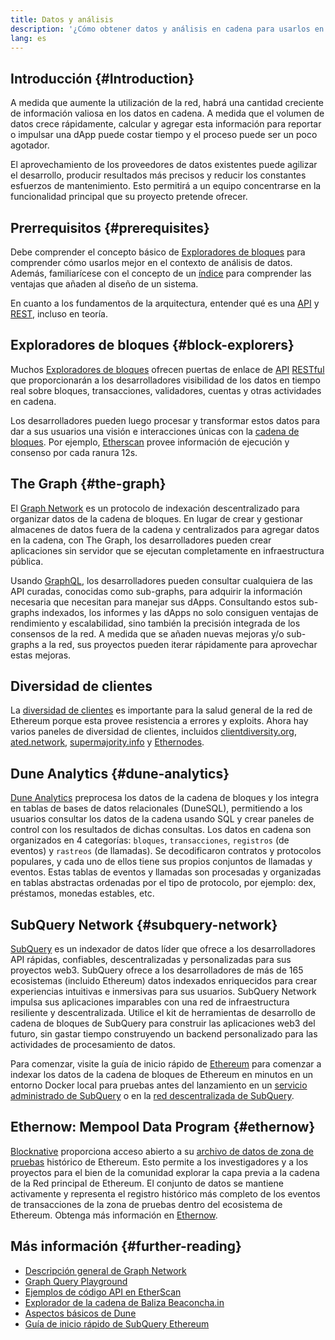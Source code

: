 ```yaml
---
title: Datos y análisis
description: '¿Cómo obtener datos y análisis en cadena para usarlos en tus dapps?'
lang: es
---
```


## Introducción {#Introduction}

A medida que aumente la utilización de la red, habrá una cantidad creciente de información valiosa en los datos en cadena. A medida que el volumen de datos crece rápidamente, calcular y agregar esta información para reportar o impulsar una dApp puede costar tiempo y el proceso puede ser un poco agotador.

El aprovechamiento de los proveedores de datos existentes puede agilizar el desarrollo, producir resultados más precisos y reducir los constantes esfuerzos de mantenimiento. Esto permitirá a un equipo concentrarse en la funcionalidad principal que su proyecto pretende ofrecer.

## Prerrequisitos {#prerequisites}

Debe comprender el concepto básico de [Exploradores de bloques](/developers/docs/data-and-analytics/block-explorers/) para comprender cómo usarlos mejor en el contexto de análisis de datos. Además, familiarícese con el concepto de un [índice](/glossary/#index) para comprender las ventajas que añaden al diseño de un sistema.

En cuanto a los fundamentos de la arquitectura, entender qué es una [API](https://www.wikipedia.org/wiki/API) y [REST](https://www.wikipedia.org/wiki/Representational_state_transfer), incluso en teoría.

## Exploradores de bloques {#block-explorers}

Muchos [Exploradores de bloques](/developers/docs/data-and-analytics/block-explorers/) ofrecen puertas de enlace de [API](https://www.wikipedia.org/wiki/API) [RESTful](https://www.wikipedia.org/wiki/Representational_state_transfer) que proporcionarán a los desarrolladores visibilidad de los datos en tiempo real sobre bloques, transacciones, validadores, cuentas y otras actividades en cadena.

Los desarrolladores pueden luego procesar y transformar estos datos para dar a sus usuarios una visión e interacciones únicas con la [cadena de bloques](/glossary/#blockchain). Por ejemplo, [Etherscan](https://etherscan.io) provee información de ejecución y consenso por cada ranura 12s.

## The Graph {#the-graph}

El [Graph Network](https://thegraph.com/) es un protocolo de indexación descentralizado para organizar datos de la cadena de bloques. En lugar de crear y gestionar almacenes de datos fuera de la cadena y centralizados para agregar datos en la cadena, con The Graph, los desarrolladores pueden crear aplicaciones sin servidor que se ejecutan completamente en infraestructura pública.

Usando [GraphQL](https://graphql.org/), los desarrolladores pueden consultar cualquiera de las API curadas, conocidas como sub-graphs, para adquirir la información necesaria que necesitan para manejar sus dApps. Consultando estos sub-graphs indexados, los informes y las dApps no solo consiguen ventajas de rendimiento y escalabilidad, sino también la precisión integrada de los consensos de la red. A medida que se añaden nuevas mejoras y/o sub-graphs a la red, sus proyectos pueden iterar rápidamente para aprovechar estas mejoras.

## Diversidad de clientes

La [diversidad de clientes](/developers/docs/nodes-and-clients/client-diversity/) es importante para la salud general de la red de Ethereum porque esta provee resistencia a errores y exploits. Ahora hay varios paneles de diversidad de clientes, incluidos [clientdiversity.org](https://clientdiversity.org/), [ated.network](https://www.rated.network), [supermajority.info](https://supermajority.info//) y [Ethernodes](https://ethernodes.org/).

## Dune Analytics {#dune-analytics}

[Dune Analytics](https://dune.com/) preprocesa los datos de la cadena de bloques y los integra en tablas de bases de datos relacionales (DuneSQL), permitiendo a los usuarios consultar los datos de la cadena usando SQL y crear paneles de control con los resultados de dichas consultas. Los datos en cadena son organizados en 4 categorías: `bloques`, `transacciones`, `registros` (de eventos) y `rastreos` (de llamadas). Se decodificaron contratos y protocolos populares, y cada uno de ellos tiene sus propios conjuntos de llamadas y eventos. Estas tablas de eventos y llamadas son procesadas y organizadas en tablas abstractas ordenadas por el tipo de protocolo, por ejemplo: dex, préstamos, monedas estables, etc.

## SubQuery Network {#subquery-network}

[SubQuery](https://subquery.network/) es un indexador de datos líder que ofrece a los desarrolladores API rápidas, confiables, descentralizadas y personalizadas para sus proyectos web3. SubQuery ofrece a los desarrolladores de más de 165 ecosistemas (incluido Ethereum) datos indexados enriquecidos para crear experiencias intuitivas e inmersivas para sus usuarios. SubQuery Network impulsa sus aplicaciones imparables con una red de infraestructura resiliente y descentralizada. Utilice el kit de herramientas de desarrollo de cadena de bloques de SubQuery para construir las aplicaciones web3 del futuro, sin gastar tiempo construyendo un backend personalizado para las actividades de procesamiento de datos.

Para comenzar, visite la guía de inicio rápido de [Ethereum](https://academy.subquery.network/quickstart/quickstart_chains/ethereum-gravatar.html) para comenzar a indexar los datos de la cadena de bloques de Ethereum en minutos en un entorno Docker local para pruebas antes del lanzamiento en un [servicio administrado de SubQuery](https://managedservice.subquery.network/) o en la [red descentralizada de SubQuery](https://app.subquery.network/dashboard).

## Ethernow: Mempool Data Program {#ethernow}
[Blocknative](https://www.blocknative.com/) proporciona acceso abierto a su [archivo de datos de zona de pruebas](https://www.ethernow.xyz/mempool-data-archive) histórico de Ethereum. Esto permite a los investigadores y a los proyectos para el bien de la comunidad explorar la capa previa a la cadena de la Red principal de Ethereum. El conjunto de datos se mantiene activamente y representa el registro histórico más completo de los eventos de transacciones de la zona de pruebas dentro del ecosistema de Ethereum. Obtenga más información en [Ethernow](https://www.ethernow.xyz/).

## Más información {#further-reading}

- [Descripción general de Graph Network](https://thegraph.com/docs/en/about/)
- [Graph Query Playground](https://thegraph.com/explorer/subgraph/graphprotocol/graph-network-mainnet?version=current)
- [Ejemplos de código API en EtherScan](https://etherscan.io/apis#contracts)
- [Explorador de la cadena de Baliza Beaconcha.in](https://beaconcha.in)
- [Aspectos básicos de Dune](https://docs.dune.com/#dune-basics)
- [Guía de inicio rápido de SubQuery Ethereum](https://academy.subquery.network/indexer/quickstart/quickstart_chains/ethereum-gravatar.html)
